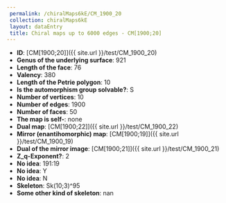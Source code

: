 ```yaml
--- 
 permalink: /chiralMaps6kE/CM_1900_20 
 collection: chiralMaps6kE
 layout: dataEntry
 title: Chiral maps up to 6000 edges - CM[1900;20]
---
```


- **ID**: [CM[1900;20]]({{ site.url }}/test/CM_1900_20)
- **Genus of the underlying surface**: 921
- **Length of the face**: 76
- **Valency**: 380
- **Length of the Petrie polygon**: 10
- **Is the automorphism group solvable?**: S
- **Number of vertices**: 10
- **Number of edges**: 1900
- **Number of faces**: 50
- **The map is self-**: none
- **Dual map**: [CM[1900;22]]({{ site.url }}/test/CM_1900_22)
- **Mirror (enantihomorphic) map**: [CM[1900;19]]({{ site.url }}/test/CM_1900_19)
- **Dual of the mirror image**: [CM[1900;21]]({{ site.url }}/test/CM_1900_21)
- **Z_q-Exponent?**: 2
- **No idea**:  191:19
- **No idea**: Y
- **No idea**: N
- **Skeleton**: Sk(10;3)^95
- **Some other kind of skeleton**: nan
